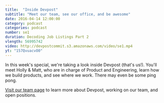 ```yaml
---
title:  "Inside Devpost"
subtitle: "Meet our team, see our office, and be awesome"
date: 2016-04-14 12:00:00
category: podcast
categories: podcast
number: se1
duration: Decoding Job Listings Part 2
vlength: 56995742
video: http://devpostcommit.s3.amazonaws.com/video/se1.mp4
yt: "157QvuacvO0"
---
```


In this week's special, we're taking a look inside Devpost (that's us!). You'll meet Holly & Matt, who are in charge of Product and Engineering, learn how we build products, and see where we work. There may even be some ping pong.

<a href="http://devpost.com/teams/devpost">Visit our team page</a> to learn more about Devpost, working on our team, and open positions.
